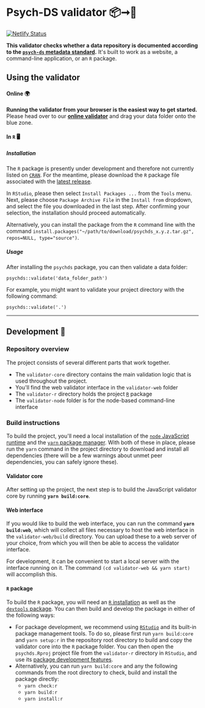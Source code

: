 # Psych-DS validator 📦➞💚

[![Netlify Status](https://api.netlify.com/api/v1/badges/333a46b0-9000-42be-ba73-ae097114b08a/deploy-status)](https://app.netlify.com/sites/psychds-validator/deploys)

**This validator checks whether a data repository is documented according to the [`psych-ds` metadata standard](https://psych-ds.github.io/).** It's built to work as a website, a command-line application, or an `R` package.

## Using the validator

#### Online 🌍

**Running the validator from your browser is the easiest way to get started.** Please head over to our [**online validator**](https://psychds-validator.netlify.com/) and drag your data folder onto the blue zone.

#### In `R` 🖥

##### Installation

The `R` package is presently under development and therefore not currently listed on [`CRAN`](https://cran.r-project.org/). For the meantime, please download the `R` package file associated with the [latest release](https://github.com/psych-ds/validator/releases/latest).

In `RStudio`, please then select `Install Packages ...` from the `Tools` menu. Next, please choose `Package Archive File` in the `Install from` dropdown, and select the file you downloaded in the last step. After confirming your selection, the installation should proceed automatically.

Alternatively, you can install the package from the `R` command line with the command `install.packages("~/path/to/download/psychds_x.y.z.tar.gz", repos=NULL, type="source")`.

##### Usage

After installing the `psychds` package, you can then validate a data folder:

```
psychds::validate('data_folder_path')
```

For example, you might want to validate your project directory with the following command:

```
psychds::validate('.')
```

----

## Development 🚀

### Repository overview

The project consists of several different parts that work together.

* The `validator-core` directory contains the main validation logic that is used throughout the project.
* You'll find the web validator interface in the `validator-web` folder
* The `validator-r` directory holds the project [`R`](https://r-project.org/) package
* The `validator-node` folder is for the node-based command-line interface

### Build instructions

To build the project, you'll need a local installation of the [`node` JavaScript runtime](https://nodejs.org/) and the [`yarn` package manager](https://yarnpkg.com). With both of these in place, please run the `yarn` command in the project directory to download and install all dependencies (there will be a few warnings about unmet peer dependencies, you can safely ignore these).

#### Validator core

After setting up the project, the next step is to build the JavaScript validator core by running **`yarn build:core`**.

#### Web interface

If you would like to build the web interface, you can run the command **`yarn build:web`**, which will collect all files necessary to host the web interface in the `validator-web/build` directory. You can upload these to a web server of your choice, from which you will then be able to access the validator interface.

For development, it can be convenient to start a local server with the interface running on it. The command `(cd validator-web && yarn start)` will accomplish this.

#### `R` package

To build the `R` package, you will need an [`R` installation](https://r-project.org/) as well as the [`devtools` package](https://github.com/r-lib/devtools). You can then build and develop the package in either of the following ways:

* For package development, we recommend using [`RStudio`](https://www.rstudio.com/) and its built-in package management tools. To do so, please first run `yarn build:core` and `yarn setup:r` in the repository root directory to build and copy the validator core into the `R` package folder. You can then open the `psychds.Rproj` project file from the `validator-r` directory in `RStudio`, and use its [package development features](https://support.rstudio.com/hc/en-us/sections/200130627-Package-Development).
* Alternatively, you can run `yarn build:core` and any the following commands from the root directory to check, build and install the package directly:
  * `yarn check:r`
  * `yarn build:r`
  * `yarn install:r`
